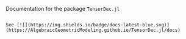Documentation for the package `TensorDec.jl`
```

See [![](https://img.shields.io/badge/docs-latest-blue.svg)](https://AlgebraicGeometricModeling.github.io/TensorDec.jl/docs)

